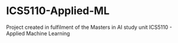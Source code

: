 # ICS5110-Applied-ML
Project created in fulfilment of the Masters in AI study unit ICS5110 - Applied Machine Learning
